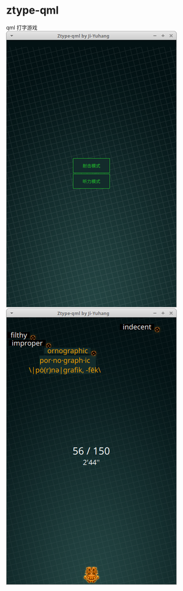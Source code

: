 # ztype-qml
qml 打字游戏
![](https://github.com/Ji-Yuhang/ztype-qml/blob/master/screenshots/ztype-qml-screenshot_01.png?raw=true)
![](https://github.com/Ji-Yuhang/ztype-qml/blob/master/screenshots/ztype-qml-screenshot_02.png?raw=true)